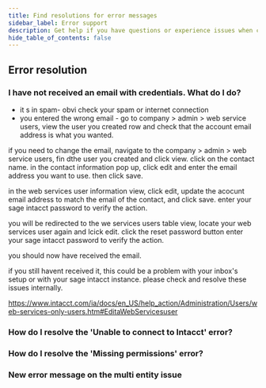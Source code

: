 ```yaml
---
title: Find resolutions for error messages
sidebar_label: Error support
description: Get help if you have questions or experience issues when connecting to Sage Intacct
hide_table_of_contents: false
---
```


## Error resolution 

### I have not received an email with credentials. What do I do?

- it s in spam- obvi check your spam or internet connection
- you entered the wrong email - go to company > admin > web service users, view the user you created row and check that the account email address is what you wanted. 

if you need to change the email, navigate to the company > admin > web service users, fin dthe user you created and click view. click on the contact name. in the contact information pop up, click edit and enter the email address you want to use. then click save.

in the web services user information view, click edit, update the acocunt email address to match the email of the contact, and click save. enter your sage intacct password to verify the action. 

you will be redirected to the we services users table view, locate your web services user again and lcick edit. click the reset password button enter your sage intacct password to verify the action.

you should now have received the email. 

if you still havent received it, this could be a problem with your inbox's setup or with your sage intacct instance. please check and resolve these issues internally. 


https://www.intacct.com/ia/docs/en_US/help_action/Administration/Users/web-services-only-users.htm#EditaWebServicesuser

### How do I resolve the 'Unable to connect to Intacct' error?

### How do I resolve the 'Missing permissions' error?

### New error message on the multi entity issue